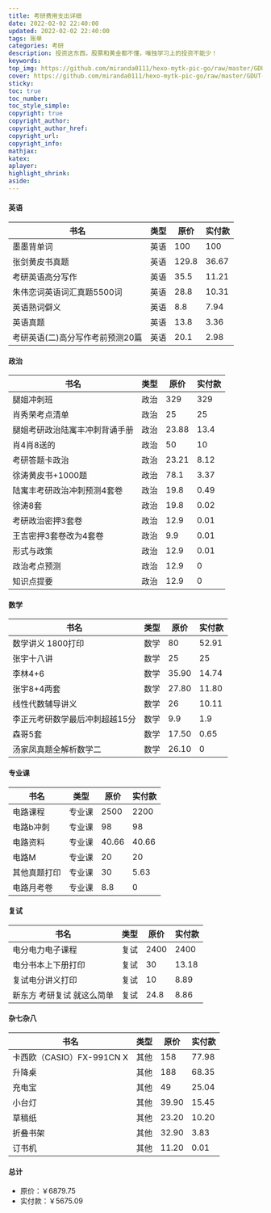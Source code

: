 ```yaml
---
title: 考研费用支出详细
date: 2022-02-02 22:40:00
updated: 2022-02-02 22:40:00
tags: 账单
categories: 考研
description: 投资这东西，股票和黄金都不懂，唯独学习上的投资不能少！
keywords:
top_img: https://github.com/miranda0111/hexo-mytk-pic-go/raw/master/GDUT-EE/20220203215659.png
cover: https://github.com/miranda0111/hexo-mytk-pic-go/raw/master/GDUT-EE/20220203215659.png
sticky: 
toc: true
toc_number: 
toc_style_simple: 
copyright: true
copyright_author: 
copyright_author_href: 
copyright_url: 
copyright_info:
mathjax:
katex:
aplayer:
highlight_shrink:
aside:
---
```


#### 英语

| 书名                 | 类型 | 原价 | 实付款 |
|--------------------|----|----|-----|
| 墨墨背单词              | 英语 | 100 | 100 |
| 张剑黄皮书真题            | 英语 | 129.8 | 36.67 |
| 考研英语高分写作           | 英语 | 35.5 | 11.21 |
| 朱伟恋词英语词汇真题5500词    | 英语 | 28.8 | 10.31 |
| 英语熟词僻义             | 英语 | 8.8 | 7.94 |
| 英语真题               | 英语 | 13.8 | 3.36 |
| 考研英语(二)高分写作考前预测20篇 | 英语 | 20.1 | 2.98 |

#### 政治

| 书名              | 类型 | 原价 | 实付款 |
|-----------------|----|----|-----|
| 腿姐冲刺班           | 政治 | 329 | 329 |
| 肖秀荣考点清单         | 政治 | 25 | 25 |
| 腿姐考研政治陆寓丰冲刺背诵手册 | 政治 | 23.88 | 13.4 |
| 肖4肖8送的          | 政治 | 50 | 10 |
| 考研答题卡政治         | 政治 | 23.21 | 8.12 |
| 徐涛黄皮书+1000题     | 政治 | 78.1 | 3.37 |
| 陆寓丰考研政治冲刺预测4套卷  | 政治 | 19.8 | 0.49 |
| 徐涛8套            | 政治 | 19.8 | 0.02 |
| 考研政治密押3套卷       | 政治 | 12.9 | 0.01 |
| 王吉密押3套卷改为4套卷    | 政治 | 9.9 | 0.01 |
| 形式与政策           | 政治 | 12.9 | 0.01 |
| 政治考点预测          | 政治 | 12.9 |0     |
| 知识点提要           | 政治 | 12.9 |  0   |

#### 数学

| 书名              | 类型 | 原价 | 实付款 |
|-----------------|----|----|-----|
| 数学讲义 1800打印      | 数学 | 80    | 52.91 |
| 张宇十八讲            | 数学 | 25    | 25    |
| 李林4+6            | 数学 | 35.90 | 14.74 |
| 张宇8+4两套          | 数学 | 27.80 | 11.80 |
| 线性代数辅导讲义         | 数学 | 26    | 10.11 |
| 李正元考研数学最后冲刺超越15分 | 数学 | 9.9   | 1.9   |
| 森哥5套             | 数学 | 17.50 | 0.65  |
| 汤家凤真题全解析数学二      | 数学 | 26.10 | 0     |

#### 专业课

| 书名     | 类型  | 原价    | 实付款   |
|--------|-----|-------|-------|
| 电路课程   | 专业课 | 2500  | 2200  |
| 电路b冲刺  | 专业课 | 98    | 98    |
| 电路资料   | 专业课 | 40.66 | 40.66 |
| 电路M    | 专业课 | 20    | 20    |
| 其他真题打印 | 专业课 | 30    | 5.63  |
| 电路月考卷  | 专业课 | 8.8   | 0     |

#### 复试

| 书名             | 类型 | 原价   | 实付款   |
|----------------|----|------|-------|
| 电分电力电子课程       | 复试 | 2400 | 2400  |
| 电分书本上下册打印      | 复试 | 30   | 13.18 |
| 复试电分讲义打印       | 复试 | 10   | 8.89  |
| 新东方 考研复试 就这么简单 | 复试 | 24.8 | 8.86  |

#### 杂七杂八

| 书名                   | 类型 | 原价    | 实付款   |
|----------------------|----|-------|-------|
| 卡西欧（CASIO）FX-991CN X | 其他 | 158   | 77.98 |
| 升降桌                  | 其他 | 188   | 68.35 |
| 充电宝                  | 其他 | 49    | 25.04 |
| 小台灯                  | 其他 | 39.90 | 15.45 |
| 草稿纸                  | 其他 | 23.20 | 10.20 |
| 折叠书架                 | 其他 | 32.90 | 3.83  |
| 订书机                  | 其他 | 11.20 | 0.01  |

#### 总计

 - 原价：￥6879.75
 - 实付款：￥5675.09